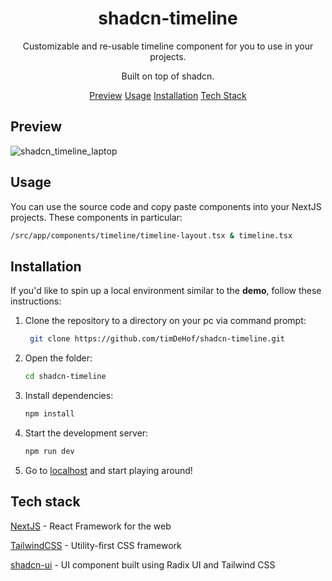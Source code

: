 <div align="center">
  
# shadcn-timeline

Customizable and re-usable timeline component for you to use in your projects.

Built on top of shadcn.  

<a href='#Preview'>Preview</a> <a href='#Usage'>Usage</a> <a href='#Installation'>Installation</a> <a href='#TechStack'>Tech Stack</a>
</div>

## Preview

![shadcn_timeline_laptop](https://github.com/timDeHof/shadcn-timeline/assets/2568193/a710af62-36b6-4ea8-b8ba-130f913561dd)

## Usage
You can use the source code and copy paste components into your NextJS projects.
These components in particular:

```bash
/src/app/components/timeline/timeline-layout.tsx & timeline.tsx
```

## Installation
If you'd like to spin up a local environment similar to the **demo**, follow these instructions:
  
1. Clone the repository to a directory on your pc via command prompt:
     ```bash
      git clone https://github.com/timDeHof/shadcn-timeline.git
     ```
2. Open the folder:
    ```bash
    cd shadcn-timeline
    ```
3. Install dependencies:
   ```bash
   npm install
   ```
4. Start the development server:
   ```bash
   npm run dev
   ```
5. Go to [localhost](http://localhost:3000) and start playing around!

## Tech stack
[NextJS](https://nextjs.org/) - React Framework for the web

[TailwindCSS](https://tailwindcss.com/) - Utility-first CSS framework

[shadcn-ui](https://ui.shadcn.com/) - UI component built using Radix UI and Tailwind CSS

